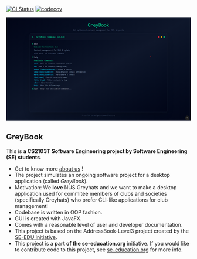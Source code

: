 [![CI Status](https://github.com/se-edu/addressbook-level3/workflows/Java%20CI/badge.svg)](https://github.com/se-edu/addressbook-level3/actions)
[![codecov](https://codecov.io/github/AY2526S1-CS2103T-F13-4/tp/graph/badge.svg?token=0RVBZCWFZ5)](https://codecov.io/github/AY2526S1-CS2103T-F13-4/tp)

![Ui](docs/images/Ui.png)

## GreyBook

This is **a CS2103T Software Engineering project by Software Engineering (SE) students**.<br>
* Get to know more [about us](docs/AboutUs.md) !
* The project simulates an ongoing software project for a desktop application (called _GreyBook_).
* Motivation: We **love** NUS Greyhats and we want to make a desktop application used for commitee members of clubs and societies (specifically Greyhats) who prefer CLI-like applications for club management!
* Codebase is written in OOP fashion.
* GUI is created with JavaFX.
* Comes with a reasonable level of user and developer documentation.
* This project is based on the AddressBook-Level3 project created by the [SE-EDU initiative](https://se-education.org).
* This project is a **part of the se-education.org** initiative. If you would like to contribute code to this project, see [se-education.org](https://se-education.org/#contributing-to-se-edu) for more info.

